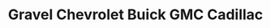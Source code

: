 ---
title: "Gravel Chevrolet Buick GMC Cadillac"
url: /montreal/gravel-chevrolet-buick-gmc-cadillac/
shop: Autohaus
---